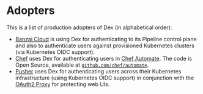 # Adopters

This is a list of production adopters of Dex (in alphabetical order):

- [Banzai Cloud](https://banzaicloud.com) is using Dex for authenticating to its Pipeline control plane and also to authenticate users against provisioned Kubernetes clusters (via Kubernetes OIDC support).
- [Chef](https://chef.io) uses Dex for authenticating users in [Chef Automate](https://automate.chef.io/). The code is Open Source, available at [`github.com/chef/automate`](https://github.com/chef/automate).
- [Pusher](https://pusher.com) uses Dex for authenticating users across their Kubernetes infrastructure (using Kubernetes OIDC support) in conjunction with the [OAuth2 Proxy](https://github.com/pusher/oauth2_proxy) for protecting web UIs.
